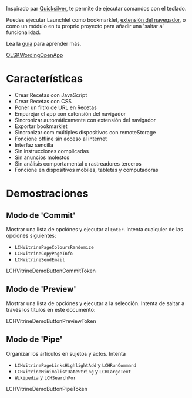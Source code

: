 Inspirado par [Quicksilver](https://qsapp.com), te permite de ejecutar comandos con el teclado.

Puedes ejecutar Launchlet como bookmarklet, [extensión del navegador](LCH_SHARED_EXTENSION_DOCS_URL), o como un módulo en tu proprio proyecto para añadir una 'saltar a' funcionalidad.

Lea la [guía](LCHVitrineTokenGuideURL) para aprender más.

<a class="LCHVitrineContentAppButton OLSKCommonButton OLSKCommonButtonPrimary" href="LCHVitrineTokenComposeURL">OLSKWordingOpenApp</a>

# Características
- Crear Recetas con JavaScript
- Crear Recetas con CSS
- Poner un filtro de URL en Recetas
- Emparejar el app con extensión del navigador
- Sincronizar automáticamente con extensión del navigador
- Exportar bookmarklet
- Sincronizar com múltiples dispositivos con remoteStorage
- Foncione offline sin acceso al internet
- Interfaz sencilla
- Sin instrucciones complicadas
- Sin anuncios molestos
- Sin análisis comportamental o rastreadores terceros
- Foncione en dispositivos mobiles, tabletas y computadoras

# Demostraciones

## Modo de 'Commit'

Mostrar una lista de opciónes y ejecutar al `Enter`. Intenta cualquier de las opciones siguientes:
- `LCHVitrinePageColoursRandomize`
- `LCHVitrineCopyPageInfo`
- `LCHVitrineSendEmail`

LCHVitrineDemoButtonCommitToken

## Modo de 'Preview'

Mostrar una lista de opciónes y ejecutar a la selección. Intenta de saltar a través los títulos en este documento:

LCHVitrineDemoButtonPreviewToken

## Modo de 'Pipe'

Organizar los artículos en sujetos y actos. Intenta
- `LCHVitrinePageLinksHighlightAdd` y `LCHRunCommand`
- `LCHVitrineMinimalistDateString` y `LCHLargeText`
- `Wikipedia` y `LCHSearchFor`

LCHVitrineDemoButtonPipeToken
